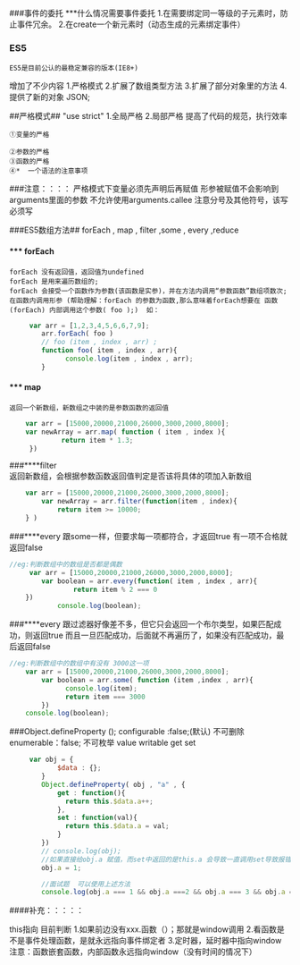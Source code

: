 ###事件的委托
    ***什么情况需要事件委托
    1.在需要绑定同一等级的子元素时，防止事件冗余。
    2.在create一个新元素时（动态生成的元素绑定事件）

###  ES5   ###
    ES5是目前公认的最稳定兼容的版本(IE8+)

增加了不少内容
    1.严格模式
    2.扩展了数组类型方法
    3.扩展了部分对象里的方法
    4.提供了新的对象  JSON;

##严格模式##
    "use strict"
    1.全局严格   2.局部严格
    提高了代码的规范，执行效率

    ①变量的严格
    
    ②参数的严格
    ③函数的严格
    ④*  一个语法的注意事项
###注意：：：：
    严格模式下变量必须先声明后再赋值
    形参被赋值不会影响到arguments里面的参数
    不允许使用arguments.callee
    注意分号及其他符号，该写必须写

###ES5数组方法##
    forEach , map , filter ,some , every ,reduce
#### *** forEach
    forEach 没有返回值，返回值为undefined
    forEach 是用来遍历数组的;
    forEach 会接受一个函数作为参数(该函数是实参)，并在方法内调用“参数函数”数组项数次; 在函数内调用形参 (帮助理解：forEach 的参数为函数,那么意味着forEach想要在 函数(forEach) 内部调用这个参数( foo );)  如：
```javascript
     var arr = [1,2,3,4,5,6,6,7,9];
        arr.forEach( foo )
        // foo (item , index , arr) ;
        function foo( item , index , arr){
              console.log(item , index , arr);    
        } 
```
#### *** map
    返回一个新数组，新数组之中装的是参数函数的返回值
```javascript
    var arr = [15000,20000,21000,26000,3000,2000,8000];
    var newArray = arr.map( function ( item , index ){
             return item * 1.3;
     })
```
###****filter  
    返回新数组，会根据参数函数返回值判定是否该将具体的项加入新数组
```javascript
    var arr = [15000,20000,21000,26000,3000,2000,8000];
        var newArray = arr.filter(function(item , index){
            return item >= 10000;
    } )

```
###****every
    跟some一样，但要求每一项都符合，才返回true
    有一项不合格就返回false
```javascript
//eg:判断数组中的数组是否都是偶数
     var arr = [15000,20000,21000,26000,3000,2000,8000];
        var boolean = arr.every(function( item , index , arr){
                return item % 2 === 0
    })
            console.log(boolean);
```
###****every
    跟过滤器好像差不多，但它只会返回一个布尔类型，如果匹配成功，则返回true
    而且一旦匹配成功，后面就不再遍历了，如果没有匹配成功，最后返回false
```javascript
//eg:判断数组中的数组中有没有 3000这一项
    var arr = [15000,20000,21000,26000,3000,2000,8000];
        var boolean = arr.some( function (item ,index , arr){
              console.log(item);
              return item === 3000
        })
    console.log(boolean);
```
###Object.defineProperty ();
    configurable :false;(默认)
    不可删除
    enumerable：false;
    不可枚举
    value
    writable
    get
    set

```javascript
     var obj = {
            $data : {};
        }
        Object.defineProperty( obj , "a" , {
            get : function(){
              return this.$data.a++;
            },
            set : function(val){
              return this.$data.a = val;
            }
        })   
        // console.log(obj);
        //如果直接给obj.a 赋值，而set中返回的是this.a 会导致一直调用set导致报错，解决方法是在obj内部创建一个对象$data  这样将a放在该对象内就解决了   重复调用问题
        obj.a = 1;

        //面试题  可以使用上述方法
        console.log(obj.a === 1 && obj.a ===2 && obj.a === 3 && obj.a === 4);


```
####补充：：：：：

this指向   目前判断
1.如果前边没有xxx.函数（）；那就是window调用
2.看函数是不是事件处理函数，是就永远指向事件绑定者
3.定时器，延时器中指向window
注意：函数嵌套函数，内部函数永远指向window（没有时间的情况下）